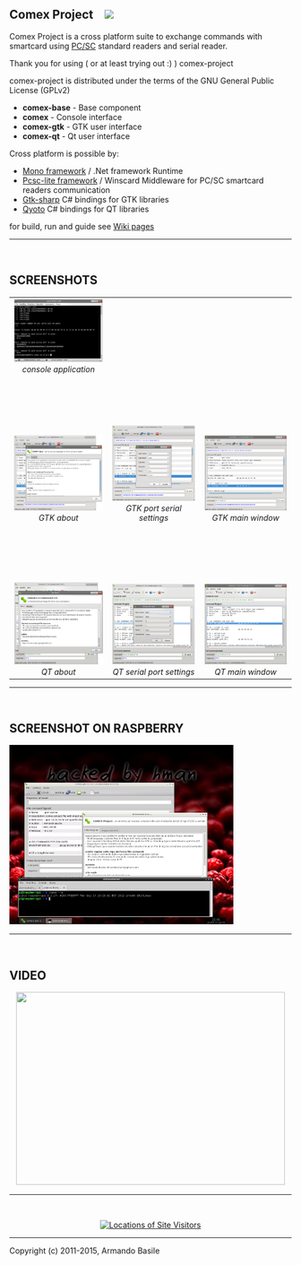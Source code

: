 
## Comex Project &nbsp;&nbsp;&nbsp;<img src='https://travis-ci.org/armando-basile/comex-project.svg?branch=master' border='0' />
Comex Project is a cross platform suite to exchange commands 
with smartcard using [PC/SC](http://www.pcscworkgroup.com/) standard readers and serial reader. 

Thank you for using ( or at least trying out :) ) comex-project

comex-project is distributed under the terms of the GNU General Public License (GPLv2)

* **comex-base** - Base component
* **comex**      - Console interface
* **comex-gtk**  - GTK user interface
* **comex-qt**   - Qt user interface

Cross platform is possible by:

* [Mono framework](http://www.mono-project.com/Main_Page) / .Net framework Runtime
* [Pcsc-lite framework](http://pcsclite.alioth.debian.org/) / Winscard Middleware for PC/SC smartcard readers communication
* [Gtk-sharp](http://www.mono-project.com/GtkSharp) C# bindings for GTK libraries
* [Qyoto](http://techbase.kde.org/Development/Languages/Qyoto) C# bindings for QT libraries

for build, run and guide see [Wiki pages](https://github.com/armando-basile/comex-project/wiki)


---

<br />

## SCREENSHOTS ##
<table width='760' cellspacing='4'>
<tr><td width='250' align='center' valign='bottom' height='130'><a href='https://github.com/armando-basile/comex-project/blob/wiki/console_2.png'><img src='https://github.com/armando-basile/comex-project/blob/wiki/console_2_mini.png' border='0' /></a><i>console application</i></td><td width='250' align='center' valign='bottom'> </td><td width='250' align='center' valign='bottom'> </td></tr>
<tr><td width='250' align='center' valign='bottom' height='260'><a href='https://github.com/armando-basile/comex-project/blob/wiki/gtk_1.png'><img src='https://github.com/armando-basile/comex-project/blob/wiki/gtk_1_mini.png' border='0' /></a>
<i>GTK about</i></td><td width='250' align='center' valign='bottom'><a href='https://github.com/armando-basile/comex-project/blob/wiki/gtk_2.png'><img src='https://github.com/armando-basile/comex-project/blob/wiki/gtk_2_mini.png' border='0' /></a>
<i>GTK port serial settings</i></td><td width='250' align='center' valign='bottom'><a href='https://github.com/armando-basile/comex-project/blob/wiki/gtk_3.png'><img src='https://github.com/armando-basile/comex-project/blob/wiki/gtk_3_mini.png' border='0' /></a>
<i>GTK main window</i></td></tr>
<tr><td width='250' align='center' valign='bottom' height='270'><a href='https://github.com/armando-basile/comex-project/blob/wiki/qt_1.png'><img src='https://github.com/armando-basile/comex-project/blob/wiki/qt_1_mini.png' border='0' /></a>
<i>QT about</i></td><td width='250' align='center' valign='bottom'><a href='https://github.com/armando-basile/comex-project/blob/wiki/qt_2.png'><img src='https://github.com/armando-basile/comex-project/blob/wiki/qt_2_mini.png' border='0' /></a>
<i>QT serial port settings</i></td><td width='250' align='center' valign='bottom'><a href='https://github.com/armando-basile/comex-project/blob/wiki/qt_3.png'> <img src='https://github.com/armando-basile/comex-project/blob/wiki/qt_3_mini.png' border='0' /></a>
<i>QT main window</i></td></tr>
</table>

---

<br />

## SCREENSHOT ON RASPBERRY ##
<a href='https://github.com/armando-basile/comex-project/blob/wiki/comex_on_raspberry.png'> <img src='https://github.com/armando-basile/comex-project/blob/wiki/comex_on_raspberry_mini.jpg' border='0' /></a>

---

<br />

## VIDEO ##
<p align='center'><a href='http://www.youtube.com/watch?feature=player_embedded&v=Zw0smqVllEw' target='_blank'><img src='http://img.youtube.com/vi/Zw0smqVllEw/0.jpg' width='480' height=344 /></a></p>


---

<br />
<p align='center'><a href='http://m.maploco.com/details/cb12ebu8'><img src='http://www.maploco.com/vmap/4027760.png' alt='Locations of Site Visitors' title='Locations of Site Visitors' /></a></p>


---



Copyright (c) 2011-2015, Armando Basile


